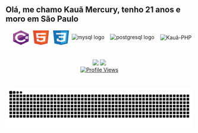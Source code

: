 ## Olá, me chamo Kauã Mercury, tenho 21 anos e moro em São Paulo

   <div align="center">
  <img width="8" />
  <img align="center" alt="Kauã-Csharp" height="40" width="50" src="https://raw.githubusercontent.com/devicons/devicon/master/icons/csharp/csharp-original.svg">
   <img align="center" alt="Kauã-HTML" height="40" width="50" src="https://raw.githubusercontent.com/devicons/devicon/master/icons/html5/html5-original.svg">
  <img align="center" alt="Kauã-CSS" height="40" width="50" src="https://raw.githubusercontent.com/devicons/devicon/master/icons/css3/css3-original.svg">
  <img src="https://cdn.jsdelivr.net/gh/devicons/devicon/icons/mysql/mysql-original.svg" height="25" alt="mysql logo"  />
  <img width="8" />
  <img src="https://cdn.jsdelivr.net/gh/devicons/devicon/icons/postgresql/postgresql-original.svg" height="25" alt="postgresql logo"  />
  <img width="8" />
  <img align="center" alt= "Kauã-PHP" heigth="40" width="50" src="https://img.shields.io/badge/PHP-777BB4?style=for-the-badge&logo=php&logoColor=white">
<div   >

   #
<div>
  <a href="https://www.linkedin.com/in/kauã-mercury-509a4529a" target="_blank"><img src="https://img.shields.io/badge/-LinkedIn-%230077B5?style=for-the-badge&logo=linkedin&logoColor=white" target="_blank"></a> 
    <a href = "mailto:contatookauamercury@gmail.com"><img 
                                                        src="https://img.shields.io/badge/-Gmail-%23333?style=for-the-badge&logo=gmail&logoColor=white" target="_blank"></a>

<div align="center">
   <a href="https://komarev.com/ghpvc/?username=okauamercury&label=Profile%20views&color=0e75b6&style=for-the-badge">
        <img src="https://komarev.com/ghpvc/?username=okauamercury&label=Profile%20views&color=0e75b6&style=for-the-badge" alt="Profile Views" />
 
  
</div>
 

  #
<picture align="center">
  <source media="(prefers-color-scheme: dark)" srcset="https://raw.githubusercontent.com/okauamercury/okauamercury/output/github-contribution-grid-snake-dark.svg">
  <source media="(prefers-color-scheme: light)" srcset="https://raw.githubusercontent.com/mari4souza/mari4souza/output/github-contribution-grid-snake-dark.svg">
  <img align="center" alt="github contribution grid snake animation" src="https://raw.githubusercontent.com/okauamercury/okauamercury/output/github-contribution-grid-snake.svg">
</picture>

